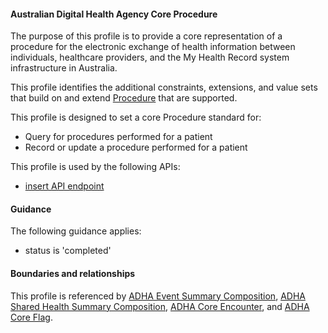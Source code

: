 #### Australian Digital Health Agency Core Procedure
The purpose of this profile is to provide a core representation of a procedure for the electronic exchange of health information between individuals, healthcare providers, and the My Health Record system infrastructure in Australia.

This profile identifies the additional constraints, extensions, and value sets that build on and extend [Procedure](http://hl7.org/fhir/R4/procedure.html) that are supported. 

This profile is designed to set a core Procedure standard for:
* Query for procedures performed for a patient
* Record or update a procedure performed for a patient

This profile is used by the following APIs:
* [insert API endpoint](StructureDefinition-TBD-1.html)


#### Guidance
The following guidance applies:
* status is 'completed'

#### Boundaries and relationships
This profile is referenced by 
[ADHA Event Summary Composition](StructureDefinition-dh-composition-phs-1.html),
[ADHA Shared Health Summary Composition](StructureDefinition-dh-composition-shs-1.html), 
[ADHA Core Encounter](StructureDefinition-dh-encounter-core-1.html), and 
[ADHA Core Flag](StructureDefinition-dh-flag-core-1.html). 
